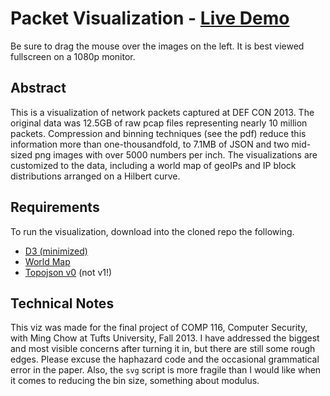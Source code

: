 # Packet Visualization - [Live Demo](http://www.eecs.tufts.edu/~mgolds07/d3/)
Be sure to drag the mouse over the images on the left. It is best viewed
fullscreen on a 1080p monitor.

## Abstract
This is a visualization of network packets captured at DEF CON 2013. The
original data was 12.5GB of raw pcap files representing nearly 10 million
packets. Compression and binning techniques (see the pdf) reduce this
information more than one-thousandfold, to 7.1MB of JSON and two mid-sized png
images with over 5000 numbers per inch. The visualizations are customized to
the data, including a world map of geoIPs and IP block distributions arranged on a
Hilbert curve.

## Requirements
To run the visualization, download into the cloned repo the following.
* [D3 (minimized)](http://d3js.org/d3.v3.min.js)
* [World Map](https://gist.github.com/d3noob/5193723/raw/world-110m2.json)
* [Topojson v0](http://d3js.org/topojson.v0.min.js) (not v1!)

## Technical Notes

This viz was made for the final project of COMP 116, Computer Security, with
Ming Chow at Tufts University, Fall 2013. I have addressed the biggest and most
visible concerns after turning it in, but there are still some rough edges.
Please excuse the haphazard code and the occasional grammatical error in the
paper. Also, the `svg` script is more fragile than I would like when it comes
to reducing the bin size, something about modulus.
